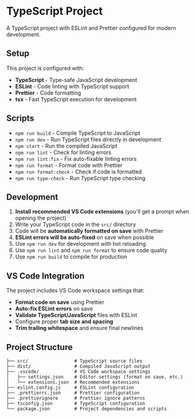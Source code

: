 # TypeScript Project

A TypeScript project with ESLint and Prettier configured for modern development.

## Setup

This project is configured with:
- **TypeScript** - Type-safe JavaScript development
- **ESLint** - Code linting with TypeScript support
- **Prettier** - Code formatting
- **tsx** - Fast TypeScript execution for development

## Scripts

- `npm run build` - Compile TypeScript to JavaScript
- `npm run dev` - Run TypeScript files directly in development
- `npm start` - Run the compiled JavaScript
- `npm run lint` - Check for linting errors
- `npm run lint:fix` - Fix auto-fixable linting errors
- `npm run format` - Format code with Prettier
- `npm run format:check` - Check if code is formatted
- `npm run type-check` - Run TypeScript type checking

## Development

1. **Install recommended VS Code extensions** (you'll get a prompt when opening the project)
2. Write your TypeScript code in the `src/` directory
3. Code will be **automatically formatted on save** with Prettier
4. **ESLint errors will be auto-fixed** on save when possible
5. Use `npm run dev` for development with hot reloading
6. Use `npm run lint` and `npm run format` to ensure code quality
7. Use `npm run build` to compile for production

## VS Code Integration

The project includes VS Code workspace settings that:
- **Format code on save** using Prettier
- **Auto-fix ESLint errors** on save
- **Validate TypeScript/JavaScript** files with ESLint
- Configure proper **tab size and spacing**
- **Trim trailing whitespace** and ensure final newlines

## Project Structure

```
├── src/                 # TypeScript source files
├── dist/                # Compiled JavaScript output
├── .vscode/             # VS Code workspace settings
│   ├── settings.json    # Editor settings (format on save, etc.)
│   └── extensions.json  # Recommended extensions
├── eslint.config.js     # ESLint configuration
├── .prettierrc.json     # Prettier configuration
├── .prettierignore      # Prettier ignore patterns
├── tsconfig.json        # TypeScript configuration
└── package.json         # Project dependencies and scripts
```
